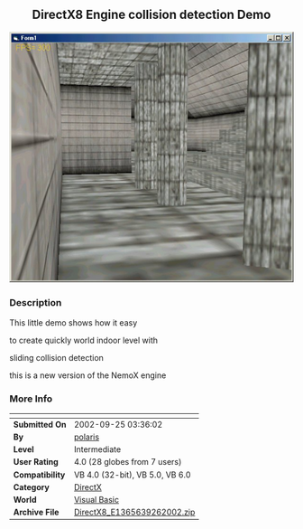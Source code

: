 ﻿<div align="center">

## DirectX8 Engine collision detection Demo

<img src="PIC2002926838407473.jpg">
</div>

### Description

This little demo shows how it easy

to create quickly world indoor level with

sliding collision detection

this is a new version of the NemoX engine
 
### More Info
 


<span>             |<span>
---                |---
**Submitted On**   |2002-09-25 03:36:02
**By**             |[polaris](https://github.com/Planet-Source-Code/PSCIndex/blob/master/ByAuthor/polaris.md)
**Level**          |Intermediate
**User Rating**    |4.0 (28 globes from 7 users)
**Compatibility**  |VB 4\.0 \(32\-bit\), VB 5\.0, VB 6\.0
**Category**       |[DirectX](https://github.com/Planet-Source-Code/PSCIndex/blob/master/ByCategory/directx__1-44.md)
**World**          |[Visual Basic](https://github.com/Planet-Source-Code/PSCIndex/blob/master/ByWorld/visual-basic.md)
**Archive File**   |[DirectX8\_E1365639262002\.zip](https://github.com/Planet-Source-Code/polaris-directx8-engine-collision-detection-demo__1-39283/archive/master.zip)








